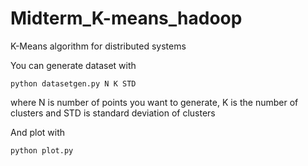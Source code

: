 # Midterm_K-means_hadoop
K-Means algorithm for distributed systems

You can generate dataset with 
```
python datasetgen.py N K STD
```
where N is number of points you want to generate, K is the number of clusters and STD is standard deviation of clusters

And plot with 
```
python plot.py
```
